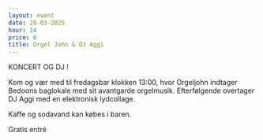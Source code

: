 ```yaml
---
layout: event
date: 28-03-2025
hour: 14
price: 0
title: Orgel John & DJ Aggi
---
```

KONCERT OG DJ !

Kom og vær med til fredagsbar klokken 13:00, hvor Orgeljohn indtager Bedoons baglokale med sit avantgarde orgelmusik. Efterfølgende overtager DJ Aggi med en elektronisk lydcollage.

Kaffe og sodavand kan købes i baren.

Gratis entré